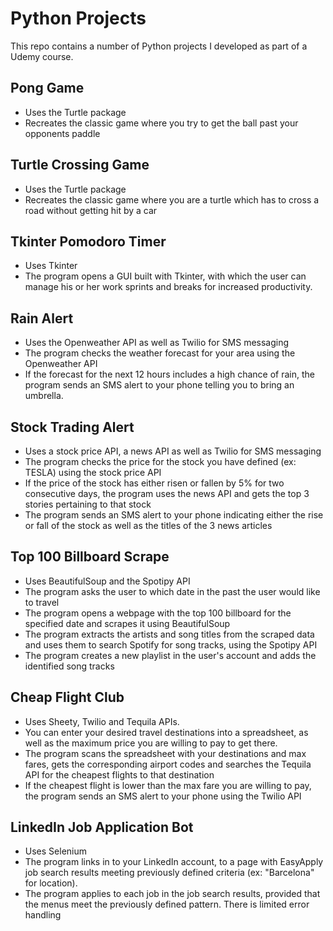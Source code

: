 # Python Projects

This repo contains a number of Python projects I developed as part of a Udemy course.

## Pong Game
- Uses the Turtle package
- Recreates the classic game where you try to get the ball past your opponents paddle

## Turtle Crossing Game
- Uses the Turtle package
- Recreates the classic game where you are a turtle which has to cross a road without getting hit by a car

## Tkinter Pomodoro Timer
- Uses Tkinter
- The program opens a GUI built with Tkinter, with which the user can manage his or her work sprints and breaks for increased productivity.

## Rain Alert
- Uses the Openweather API as well as Twilio for SMS messaging
- The program checks the weather forecast for your area using the Openweather API
- If the forecast for the next 12 hours includes a high chance of rain, the program sends an SMS alert to your phone telling you to bring an umbrella.

## Stock Trading Alert
- Uses a stock price API, a news API as well as Twilio for SMS messaging
- The program checks the price for the stock you have defined (ex: TESLA) using the stock price API
- If the price of the stock has either risen or fallen by 5% for two consecutive days, the program uses the news API and gets the top 3 stories pertaining to that stock
- The program sends an SMS alert to your phone indicating either the rise or fall of the stock as well as the titles of the 3 news articles

## Top 100 Billboard Scrape 
- Uses BeautifulSoup and the Spotipy API
- The program asks the user to which date in the past the user would like to travel
- The program opens a webpage with the top 100 billboard for the specified date and scrapes it using BeautifulSoup
- The program extracts the artists and song titles from the scraped data and uses them to search Spotify for song tracks, using the Spotipy API
- The program creates a new playlist in the user's account and adds the identified song tracks

## Cheap Flight Club
- Uses Sheety, Twilio and Tequila APIs. 
- You can enter your desired travel destinations into a spreadsheet, as well as the maximum price you are willing to pay to get there. 
- The program scans the spreadsheet with your destinations and max fares, gets the corresponding airport codes and searches the Tequila API for the cheapest flights to that destination 
- If the cheapest flight is lower than the max fare you are willing to pay, the program sends an SMS alert to your phone using the Twilio API

## LinkedIn Job Application Bot
- Uses Selenium
- The program links in to your LinkedIn account, to a page with EasyApply job search results meeting previously defined criteria (ex: "Barcelona" for location).
- The program applies to each job in the job search results, provided that the menus meet the previously defined pattern. There is limited error handling

